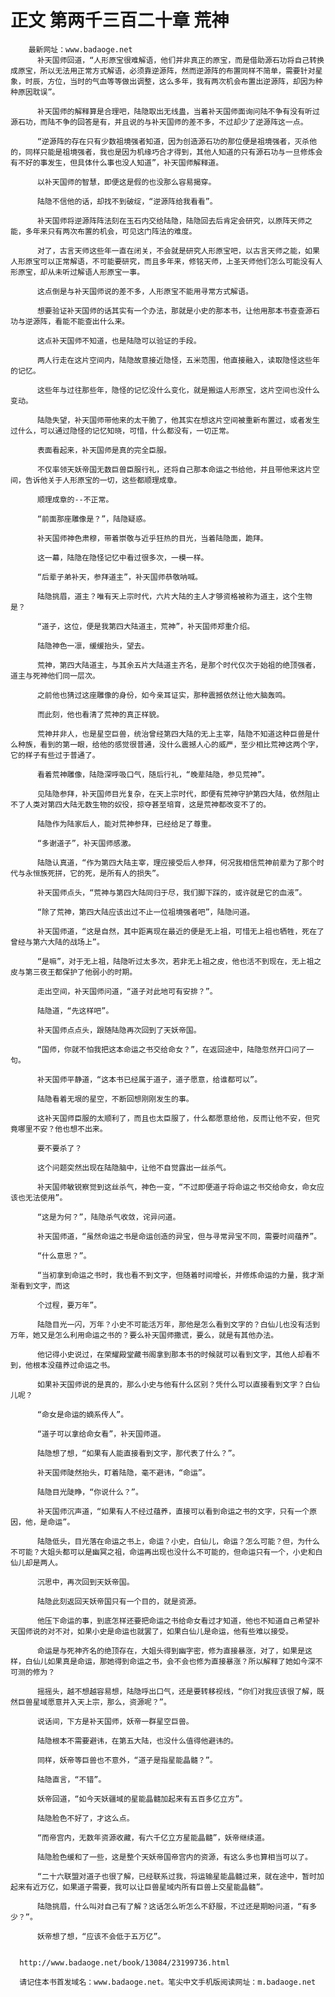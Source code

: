 # 正文 第两千三百二十章 荒神
        最新网址：www.badaoge.net
          补天国师回道，“人形原宝很难解语，他们并非真正的原宝，而是借助源石功将自己转换成原宝，所以无法用正常方式解语，必须靠逆源阵，然而逆源阵的布置同样不简单，需要针对星象，时辰，方位，当时的气血等等做出调整，这么多年，我有两次机会布置出逆源阵，却因为种种原因耽误”。
      
          补天国师的解释算是合理吧，陆隐取出无线蛊，当着补天国师面询问陆不争有没有听过源石功，而陆不争的回答是有，并且说的与补天国师的差不多，不过却少了逆源阵这一点。
      
          “逆源阵的存在只有少数祖境强者知道，因为创造源石功的那位便是祖境强者，灭杀他的，同样只能是祖境强者，我也是因为机缘巧合才得到，其他人知道的只有源石功与一旦修炼会有不好的事发生，但具体什么事也没人知道”，补天国师解释道。
      
          以补天国师的智慧，即便这是假的也没那么容易揭穿。
      
          陆隐不信他的话，却找不到破绽，“逆源阵给我看看”。
      
          补天国师将逆源阵阵法刻在玉石内交给陆隐，陆隐回去后肯定会研究，以原阵天师之能，多年来只有两次布置的机会，可见这门阵法的难度。
      
          对了，古言天师这些年一直在闭关，不会就是研究人形原宝吧，以古言天师之能，如果人形原宝可以正常解语，不可能要研究，而且多年来，修铭天师，上圣天师他们怎么可能没有人形原宝，却从未听过解语人形原宝一事。
      
          这点倒是与补天国师说的差不多，人形原宝不能用寻常方式解语。
      
          想要验证补天国师的话其实有一个办法，那就是小史的那本书，让他用那本书查查源石功与逆源阵，看能不能查出什么来。
      
          这点补天国师不知道，也是陆隐可以验证的手段。
      
          两人行走在这片空间内，陆隐故意接近隐怪，五米范围，他直接融入，读取隐怪这些年的记忆。
      
          这些年与过往那些年，隐怪的记忆没什么变化，就是搬运人形原宝，这片空间也没什么变动。
      
          陆隐失望，补天国师带他来的太干脆了，他其实在想这片空间被重新布置过，或者发生过什么，可以通过隐怪的记忆知晓，可惜，什么都没有，一切正常。
      
          表面看起来，补天国师是真的完全臣服。
      
          不仅率领天妖帝国无数巨兽臣服行礼，还将自己那本命运之书给他，并且带他来这片空间，告诉他关于人形原宝的一切，这些都顺理成章。
      
          顺理成章的--不正常。
      
          “前面那座雕像是？”，陆隐疑惑。
      
          补天国师神色肃穆，带着崇敬与近乎狂热的目光，当着陆隐面，跪拜。
      
          这一幕，陆隐在隐怪记忆中看过很多次，一模一样。
      
          “后辈子弟补天，参拜道主”，补天国师恭敬呐喊。
      
          陆隐挑眉，道主？唯有天上宗时代，六片大陆的主人才够资格被称为道主，这个生物是？
      
          “道子，这位，便是我第四大陆道主，荒神”，补天国师郑重介绍。
      
          陆隐神色一凛，缓缓抬头，望去。
      
          荒神，第四大陆道主，与其余五片大陆道主齐名，是那个时代仅次于始祖的绝顶强者，道主与死神他们同一层次。
      
          之前他也猜过这座雕像的身份，如今亲耳证实，那种震撼依然让他大脑轰鸣。
      
          而此刻，他也看清了荒神的真正样貌。
      
          荒神并非人，也是星空巨兽，统治曾经第四大陆的无上主宰，陆隐不知道这种巨兽是什么种族，看到的第一眼，给他的感觉很普通，没什么震撼人心的威严，至少相比荒神这两个字，它的样子有些过于普通了。
      
          看着荒神雕像，陆隐深呼吸口气，随后行礼，“晚辈陆隐，参见荒神”。
      
          见陆隐参拜，补天国师目光复杂，在天上宗时代，即便有荒神守护第四大陆，依然阻止不了人类对第四大陆无数生物的奴役，掠夺甚至培育，这是荒神都改变不了的。
      
          陆隐作为陆家后人，能对荒神参拜，已经给足了尊重。
      
          “多谢道子”，补天国师感激。
      
          陆隐认真道，“作为第四大陆主宰，理应接受后人参拜，何况我相信荒神前辈为了那个时代与永恒族死拼，它的死，是所有人的损失”。
      
          补天国师点头，“荒神与第四大陆同归于尽，我们脚下踩的，或许就是它的血液”。
      
          “除了荒神，第四大陆应该出过不止一位祖境强者吧”，陆隐问道。
      
          补天国师道，“这是自然，其中距离现在最近的便是无上祖，可惜无上祖也牺牲，死在了曾经与第六大陆的战场上”。
      
          “是嘛”，对于无上祖，陆隐听过太多次，若非无上祖之皮，他也活不到现在，无上祖之皮与第三夜王都保护了他弱小的时期。
      
          走出空间，补天国师问道，“道子对此地可有安排？”。
      
          陆隐道，“先这样吧”。
      
          补天国师点点头，跟随陆隐再次回到了天妖帝国。
      
          “国师，你就不怕我把这本命运之书交给命女？”，在返回途中，陆隐忽然开口问了一句。
      
          补天国师平静道，“这本书已经属于道子，道子愿意，给谁都可以”。
      
          陆隐看着无垠的星空，不断回想刚刚发生的事。
      
          这补天国师臣服的太顺利了，而且也太臣服了，什么都愿意给他，反而让他不安，但究竟哪里不安？他也想不出来。
      
          要不要杀了？
      
          这个问题突然出现在陆隐脑中，让他不自觉露出一丝杀气。
      
          补天国师敏锐察觉到这丝杀气，神色一变，“不过即便道子将命运之书交给命女，命女应该也无法使用”。
      
          “这是为何？”，陆隐杀气收敛，诧异问道。
      
          补天国师道，“虽然命运之书是命运创造的异宝，但与寻常异宝不同，需要时间蕴养”。
      
          “什么意思？”。
      
          “当初拿到命运之书时，我也看不到文字，但随着时间增长，并修炼命运的力量，我才渐渐看到文字，而这
      
          个过程，要万年”。
      
          陆隐目光一闪，万年？小史不可能活万年，那他是怎么看到文字的？白仙儿也没有活到万年，她又是怎么利用命运之书的？要么补天国师撒谎，要么，就是有其他办法。
      
          他记得小史说过，在荣耀殿堂藏书阁拿到那本书的时候就可以看到文字，其他人却看不到，他根本没蕴养过命运之书。
      
          如果补天国师说的是真的，那么小史与他有什么区别？凭什么可以直接看到文字？白仙儿呢？
      
          “命女是命运的嫡系传人”。
      
          “道子可以拿给命女看”，补天国师道。
      
          陆隐想了想，“如果有人能直接看到文字，那代表了什么？”。
      
          补天国师陡然抬头，盯着陆隐，毫不避讳，“命运”。
      
          陆隐目光陡睁，“你说什么？”。
      
          补天国师沉声道，“如果有人不经过蕴养，直接可以看到命运之书的文字，只有一个原因，他，是命运”。
      
          陆隐低头，目光落在命运之书上，命运？小史，白仙儿，命运？怎么可能？但，为什么不可能？大姐头都可以是幽冥之祖，命运再出现也没什么不可能的，但命运只有一个，小史和白仙儿却是两人。
      
          沉思中，再次回到天妖帝国。
      
          陆隐此刻返回天妖帝国只有一个目的，就是资源。
      
          他压下命运的事，到底怎样还要把命运之书给命女看过才知道，他也不知道自己希望补天国师说的对不对，如果小史是命运也就罢了，如果白仙儿是命运，他有些难以接受。
      
          命运是与死神齐名的绝顶存在，大姐头得到幽字密，修为直接暴涨，对了，如果是这样，白仙儿如果真是命运，那她得到命运之书，会不会也修为直接暴涨？所以解释了她如今深不可测的修为？
      
          摇摇头，越不想越容易想，陆隐呼出口气，还是要转移视线，“你们对我应该很了解，既然巨兽星域愿意并入天上宗，那么，资源呢？”。
      
          说话间，下方是补天国师，妖帝一群星空巨兽。
      
          陆隐根本不需要避讳，在第五大陆，也没什么值得他避讳的。
      
          同样，妖帝等巨兽也不意外，“道子是指星能晶髓？”。
      
          陆隐直言，“不错”。
      
          妖帝回道，“如今天妖疆域的星能晶髓加起来有五百多亿立方”。
      
          陆隐脸色不好了，才这么点。
      
          “而帝宫内，无数年资源收藏，有六千亿立方星能晶髓”，妖帝继续道。
      
          陆隐脸色缓和了一些，这是整个天妖帝国帝宫内的资源，有这么多也算相当可以了。
      
          “二十六联盟对道子也很了解，已经联系过我，将运输星能晶髓过来，就在途中，暂时加起来有近万亿，如果道子需要，我可以让巨兽星域内所有巨兽上交星能晶髓”。
      
          陆隐挑眉，什么叫对自己有了解？这话怎么听怎么不舒服，不过还是期盼问道，“有多少？”。
      
          妖帝想了想，“应该不会低于五万亿”。
      
      
      http://www.badaoge.net/book/13084/23199736.html
      
      请记住本书首发域名：www.badaoge.net。笔尖中文手机版阅读网址：m.badaoge.net